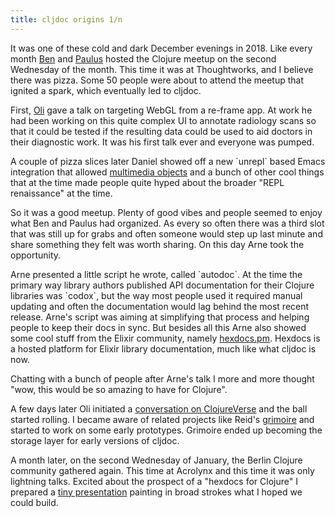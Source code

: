 ```yaml
---
title: cljdoc origins 1/n
---
```

It was one of these cold and dark December evenings in 2018. Like every month [Ben](https://twitter.com/socksy) and [Paulus](https://twitter.com/pesterhazy) hosted the Clojure meetup on the second Wednesday of the month. This time it was at Thoughtworks, and I believe there was pizza. Some 50 people were about to attend the meetup that ignited a spark, which eventually led to cljdoc. 

First, [Oli](https://www.eidel.io/talks) gave a talk on targeting WebGL from a re-frame app. At work he had been working on this quite complex UI to annotate radiology scans so that it could be tested if the resulting data could be used to aid doctors in their diagnostic work. It was his first talk ever and everyone was pumped. 

A couple of pizza slices later Daniel showed off a new \`unrepl\` based Emacs integration that allowed [multimedia objects](https://twitter.com/volrath/status/941342874372894720) and a bunch of other cool things that at the time made people quite hyped about the broader "REPL renaissance" at the time. 

So it was a good meetup. Plenty of good vibes and people seemed to enjoy what Ben and Paulus had organized. As every so often there was a third slot that was still up for grabs and often someone would step up last minute and share something they felt was worth sharing. On this day Arne took the opportunity. 

Arne presented a little script he wrote, called \`autodoc\`. At the time the primary way library authors published API documentation for their Clojure libraries was \`codox\`, but the way most people used it required manual updating and often the documentation would lag behind the most recent release. Arne's script was aiming at simplifying that process and helping people to keep their docs in sync. But besides all this Arne also showed some cool stuff from the Elixir community, namely [hexdocs.pm](https://hexdocs.pm/). Hexdocs is a hosted platform for Elixir library documentation, much like what cljdoc is now. 

Chatting with a bunch of people after Arne's talk I more and more thought "wow, this would be so amazing to have for Clojure". 

A few days later Oli initiated a [conversation on ClojureVerse](https://clojureverse.org/t/creating-a-central-documentation-repository-website-codox-complications/1287/4) and the ball started rolling. I became aware of related projects like Reid's [grimoire](https://github.com/clojure-grimoire/grimoire) and started to work on some early prototypes. Grimoire ended up becoming the storage layer for early versions of cljdoc. 

A month later, on the second Wednesday of January, the Berlin Clojure community gathered again. This time at Acrolynx and this time it was only lightning talks. Excited about the prospect of a "hexdocs for Clojure" I prepared a [tiny presentation](https://clojureverse.org/uploads/default/original/1X/3ecba3a15c85783f14044da7b8be57020304ecce.pdf) painting in broad strokes what I hoped we could build.